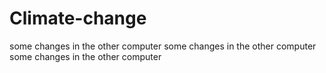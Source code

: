 # Climate-change

some changes in the other computer
some changes in the other computer
some changes in the other computer
